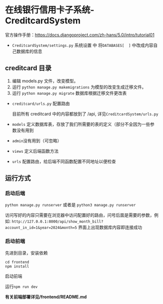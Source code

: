 # 在线银行信用卡子系统-CreditcardSystem

官方操作手册：https://docs.djangoproject.com/zh-hans/5.0/intro/tutorial01

- `CreditcardSystem/settings.py` 系统设置 中 将`DATABASES[  ]` 中改成内容自己数据库的信息

## creditcard 目录

1. 编辑 models.py 文件，改变模型。
2. 运行 `python manage.py makemigrations` 为模型的改变生成迁移文件。
3. 运行 `python manage.py migrate` 数据库根据迁移文件更改表

- `creditcard/urls.py` 配置路由 

    目前所有 creditcard 中的内容都放到了 /api, 详见`CreditcardSystem/urls.py`

- `models` 定义数据库表，存放了我们所需要的表的定义（部分不全因为一些参数没有用到
- `admin`没有用到（可忽略）
- `views` 定义后端函数方法
- `urls` 配置路由，给后端不同函数配置不同地址以便检查

## 运行方式

### 启动后端 

`python manage.py runserver` 或者是 `python3 manage.py runserver` 

访问写好的内容只需要在浏览器中访问配置好的路由，问号后面是需要的参数，例如:
`http://127.0.0.1:8000/api/show_month_bill?account_in_id=1&year=2024&month=5`
界面上出现数据库内容即连接成功

### 启动前端

先进到目录，安装依赖
```
cd frontend
npm install
```
启动前端

运行`npm run dev`

**有关前端部署详见/frontend/README.md**
